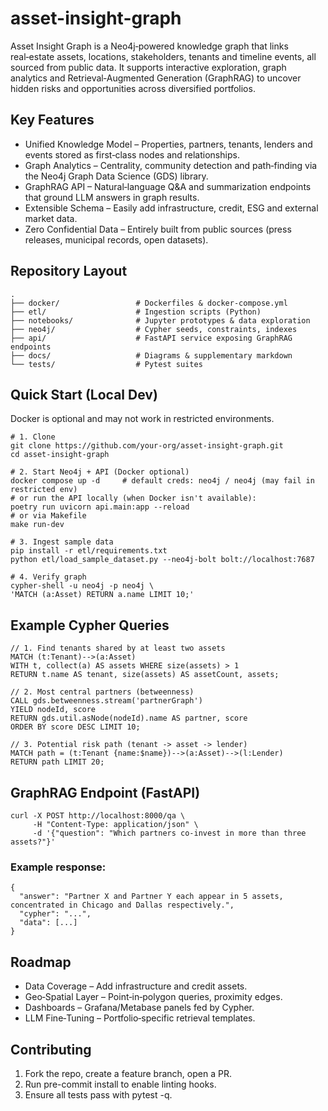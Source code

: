 # asset-insight-graph

Asset Insight Graph is a Neo4j‑powered knowledge graph that links real‑estate assets, locations, stakeholders, tenants and timeline events, all sourced from public data. It supports interactive exploration, graph analytics and Retrieval‑Augmented Generation (GraphRAG) to uncover hidden risks and opportunities across diversified portfolios.

## Key Features

 - Unified Knowledge Model – Properties, partners, tenants, lenders and events stored as first‑class nodes and relationships.
 - Graph Analytics – Centrality, community detection and path‑finding via the Neo4j Graph Data Science (GDS) library.
 - GraphRAG API – Natural‑language Q&A and summarization endpoints that ground LLM answers in graph results.
 - Extensible Schema – Easily add infrastructure, credit, ESG and external market data.
 - Zero Confidential Data – Entirely built from public sources (press releases, municipal records, open datasets).

## Repository Layout

```
.
├── docker/                 # Dockerfiles & docker‑compose.yml
├── etl/                    # Ingestion scripts (Python)
├── notebooks/              # Jupyter prototypes & data exploration
├── neo4j/                  # Cypher seeds, constraints, indexes
├── api/                    # FastAPI service exposing GraphRAG endpoints
├── docs/                   # Diagrams & supplementary markdown
└── tests/                  # Pytest suites
```

## Quick Start (Local Dev)
Docker is optional and may not work in restricted environments.
```
# 1. Clone
git clone https://github.com/your-org/asset-insight-graph.git
cd asset-insight-graph

# 2. Start Neo4j + API (Docker optional)
docker compose up -d     # default creds: neo4j / neo4j (may fail in restricted env)
# or run the API locally (when Docker isn't available):
poetry run uvicorn api.main:app --reload
# or via Makefile
make run-dev

# 3. Ingest sample data
pip install -r etl/requirements.txt
python etl/load_sample_dataset.py --neo4j-bolt bolt://localhost:7687

# 4. Verify graph
cypher-shell -u neo4j -p neo4j \
'MATCH (a:Asset) RETURN a.name LIMIT 10;'
```

## Example Cypher Queries
```
// 1. Find tenants shared by at least two assets
MATCH (t:Tenant)-->(a:Asset)
WITH t, collect(a) AS assets WHERE size(assets) > 1
RETURN t.name AS tenant, size(assets) AS assetCount, assets;

// 2. Most central partners (betweenness)
CALL gds.betweenness.stream('partnerGraph')
YIELD nodeId, score
RETURN gds.util.asNode(nodeId).name AS partner, score
ORDER BY score DESC LIMIT 10;

// 3. Potential risk path (tenant -> asset -> lender)
MATCH path = (t:Tenant {name:$name})-->(a:Asset)-->(l:Lender)
RETURN path LIMIT 20;
```

## GraphRAG Endpoint (FastAPI)
```
curl -X POST http://localhost:8000/qa \
     -H "Content-Type: application/json" \
     -d '{"question": "Which partners co-invest in more than three assets?"}'
```
### Example response:
```
{
  "answer": "Partner X and Partner Y each appear in 5 assets, concentrated in Chicago and Dallas respectively.",
  "cypher": "...",
  "data": [...]
}
```

## Roadmap
 - Data Coverage – Add infrastructure and credit assets.
 - Geo‑Spatial Layer – Point‑in‑polygon queries, proximity edges.
 - Dashboards – Grafana/Metabase panels fed by Cypher.
 - LLM Fine‑Tuning – Portfolio‑specific retrieval templates.

## Contributing
1.	Fork the repo, create a feature branch, open a PR.
2.	Run pre-commit install to enable linting hooks.
3.	Ensure all tests pass with pytest -q.
